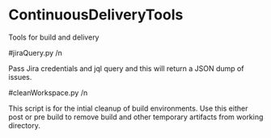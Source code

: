 # ContinuousDeliveryTools
 Tools for build and delivery

 #jiraQuery.py /n

 Pass Jira credentials and jql query and this will return a JSON dump of issues.

 #cleanWorkspace.py /n

 This script is for the intial cleanup of build environments. Use this either post or pre build to remove build and other temporary artifacts from working directory.
